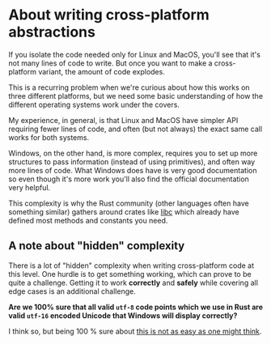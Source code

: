 # About writing cross-platform abstractions

If you isolate the code needed only for Linux and MacOS, you'll see that it's not many lines of code to write. But once you want to make a cross-platform variant, the amount of code explodes.

This is a recurring problem when we're curious about how this works on three different platforms, but we need some basic understanding of how the different operating systems work under the covers.

My experience, in general, is that Linux and MacOS have simpler API requiring fewer lines of code, and often (but not always) the exact same call works for both systems.

Windows, on the other hand, is more complex, requires you to set up more structures to pass information (instead of using primitives), and often way more lines of code. What Windows does have is very good documentation so even though it's more work you'll also find the official documentation very helpful.

This complexity is why the Rust community (other languages often have something similar) gathers around crates like [libc](https://github.com/rust-lang/libc) which already have defined most methods and constants you need.

## A note about "hidden" complexity

There is a lot of "hidden" complexity when writing cross-platform code at this
level. One hurdle is to get something working, which can prove to be quite a
challenge. Getting it to work **correctly** and **safely** while covering all
edge cases is an additional challenge.

**Are we 100% sure that all valid `utf-8` code points which we use in Rust are valid `utf-16` encoded Unicode that Windows will display correctly?**

I think so, but being 100 % sure about [this is not as easy as one might think](https://en.wikipedia.org/wiki/Comparison_of_Unicode_encodings).
